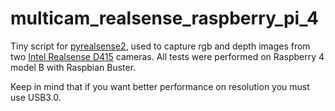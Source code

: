 # multicam_realsense_raspberry_pi_4

Tiny script for [pyrealsense2](https://pypi.org/project/pyrealsense2/), used to capture rgb and depth images from two [Intel Realsense D415](https://store.intelrealsense.com/buy-intel-realsense-depth-camera-d415.html) cameras. All tests were performed on Raspberry 4 model B with Raspbian Buster.

Keep in mind that if you want better performance on resolution you must use USB3.0.

